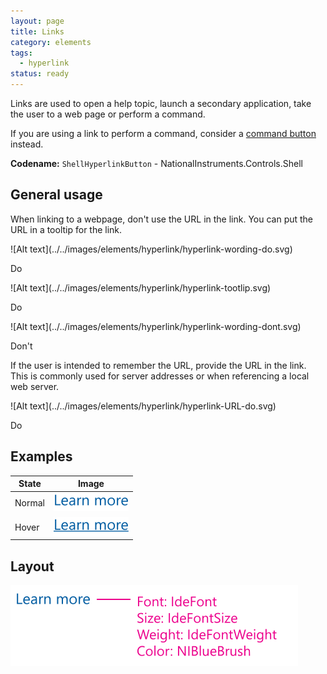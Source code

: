 ```yaml
---
layout: page
title: Links
category: elements
tags:
  - hyperlink
status: ready
---
```


Links are used to open a help topic, launch a secondary application, take the user to a web page or perform a command.

If you are using a link to perform a command, consider a [command button](../buttons/) instead.

**Codename:** `ShellHyperlinkButton` - NationalInstruments.Controls.Shell

## General usage
When linking to a webpage, don't use the URL in the link. You can put the URL in a tooltip for the link.

<div class="do" markdown="1">
![Alt text](../../images/elements/hyperlink/hyperlink-wording-do.svg)  

Do
</div>

<div class="do" markdown="1">
![Alt text](../../images/elements/hyperlink/hyperlink-tootlip.svg)  

Do
</div>


<div class="dont" markdown="1">
![Alt text](../../images/elements/hyperlink/hyperlink-wording-dont.svg)  

Don't
</div>

If the user is intended to remember the URL, provide the URL in the link. This is commonly used for server addresses or when referencing a local web server.
<div class="do" markdown="1">
![Alt text](../../images/elements/hyperlink/hyperlink-URL-do.svg)  

Do
</div>

## Examples

| State              | Image         |
| ------------------ |:-------------:|
| Normal             | ![Alt text](../../images/elements/hyperlink/hyperlink-normal.svg)  |
| Hover              | ![Alt text](../../images/elements/hyperlink/hyperlink-hover.svg)   |


## Layout  
![Alt text](../../images/elements/hyperlink/hyperlink-visual-specs.svg)  


 




